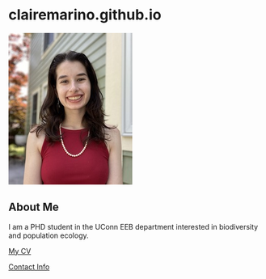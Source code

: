 # clairemarino.github.io
![Image of Claire Marino](images/headshot.jpg "A recent headshot of Claire Marino")

## About Me
I am a PHD student in the UConn EEB department interested in biodiversity and population ecology.

[My CV](PDFs/cv.pdf)

[Contact Info](contact-info.html) 
